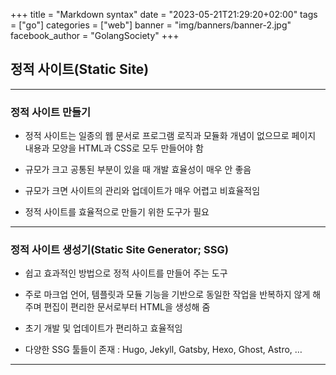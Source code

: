+++
title = "Markdown syntax"
date = "2023-05-21T21:29:20+02:00"
tags = ["go"]
categories = ["web"]
banner = "img/banners/banner-2.jpg"
facebook_author = "GolangSociety"
+++

## 정적 사이트(Static Site)

---

### 정적 사이트 만들기

- 정적 사이트는 일종의 웹 문서로 프로그램 로직과 모듈화 개념이 없으므로 페이지 내용과 모양을 HTML과 CSS로 모두 만들어야 함

- 규모가 크고 공통된 부분이 있을 때 개발 효율성이 매우 안 좋음

- 규모가 크면 사이트의 관리와 업데이트가 매우 어렵고 비효율적임

- 정적 사이트를 효율적으로 만들기 위한 도구가 필요

---

### 정적 사이트 생성기(Static Site Generator; SSG)

- 쉽고 효과적인 방법으로 정적 사이트를 만들어 주는 도구

- 주로 마크업 언어, 템플릿과 모듈 기능을 기반으로 동일한 작업을 반복하지 않게 해주며 편집이 편리한 문서로부터 HTML을 생성해 줌

- 초기 개발 및 업데이트가 편리하고 효율적임

- 다양한 SSG 툴들이 존재 : Hugo, Jekyll, Gatsby, Hexo, Ghost, Astro, …

---